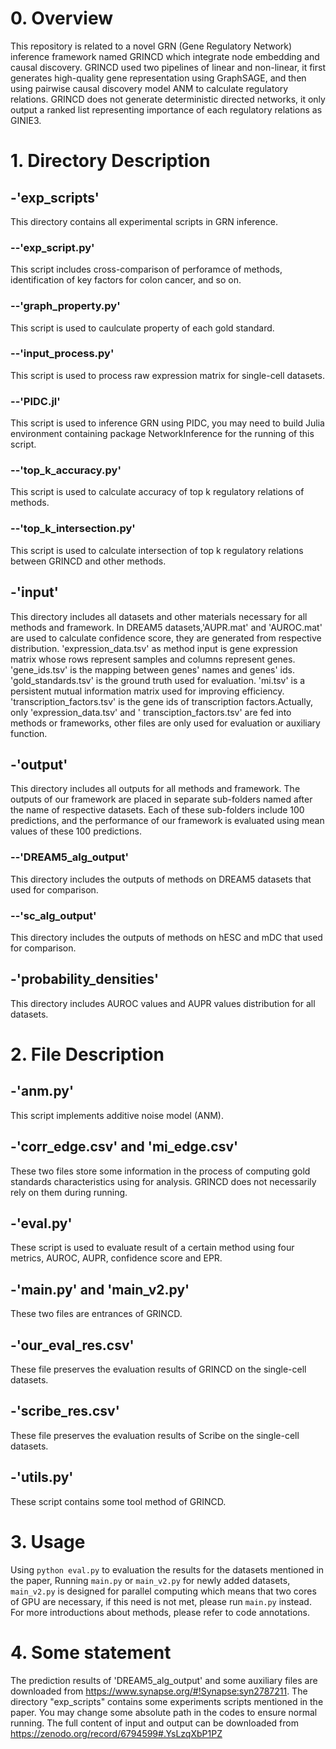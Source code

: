 # 0. Overview

This repository is related to a novel GRN (Gene Regulatory Network) inference framework named GRINCD which integrate node embedding and causal discovery. GRINCD used two pipelines of linear and non-linear, it first generates high-quality gene representation using GraphSAGE, and then using pairwise causal discovery model ANM to calculate regulatory relations. GRINCD does not generate deterministic directed networks, it only output a ranked list representing importance of each regulatory relations as GINIE3.

# 1. Directory Description

## -'exp_scripts'

This directory contains all experimental scripts in GRN inference.

### --'exp_script.py'

This script includes cross-comparison of perforamce of methods, identification of key factors for colon cancer, and so on.

### --'graph_property.py'

This script is used to caulculate property of each gold standard.

### --'input_process.py'

This script is used to process raw expression matrix for single-cell datasets.

### --'PIDC.jl'

This script is used to inference GRN using PIDC, you may need to build Julia environment containing package NetworkInference for the running of this script.

### --'top_k_accuracy.py'

This script is used to calculate accuracy of top k regulatory relations of methods.

### --'top_k_intersection.py'

This script is used to calculate intersection of top k regulatory relations between GRINCD and other methods.

## -'input'

This directory includes all datasets and other materials necessary for all methods and framework. In DREAM5
datasets,'AUPR.mat' and 'AUROC.mat' are used to calculate confidence score, they are generated from respective
distribution. 'expression_data.tsv' as method input is gene expression matrix whose rows represent samples and columns
represent genes. 'gene_ids.tsv' is the mapping between genes' names and genes' ids. 'gold_standards.tsv' is the ground
truth used for evaluation. 'mi.tsv' is a persistent mutual information matrix used for improving efficiency.
'transcription_factors.tsv' is the gene ids of transcription factors.Actually, only 'expression_data.tsv' and '
transciption_factors.tsv' are fed into methods or frameworks, other files are only used for evaluation or auxiliary
function.

## -'output'

This directory includes all outputs for all methods and framework. The outputs of our framework are placed in separate
sub-folders named after the name of respective datasets. Each of these sub-folders include 100 predictions, and the
performance of our framework is evaluated using mean values of these 100 predictions.

### --'DREAM5_alg_output'

This directory includes the outputs of methods on DREAM5 datasets that used for comparison.

### --'sc_alg_output'

This directory includes the outputs of methods on hESC and mDC that used for comparison.

## -'probability_densities'

This directory includes AUROC values and AUPR values distribution for all datasets.

# 2. File Description

## -'anm.py'

This script implements additive noise model (ANM).

## -'corr_edge.csv' and 'mi_edge.csv'

These two files store some information in the process of computing gold standards characteristics using for analysis. GRINCD does not necessarily rely on them during running.

## -'eval.py'

These script is used to evaluate result of a certain method using four metrics, AUROC, AUPR, confidence score and EPR.

## -'main.py' and 'main_v2.py'

These two files are entrances of GRINCD.

## -'our_eval_res.csv'

These file preserves the evaluation results of GRINCD on the single-cell datasets.

## -'scribe_res.csv'

These file preserves the evaluation results of Scribe on the single-cell datasets.

## -'utils.py'

These script contains some tool method of GRINCD.

# 3. Usage

Using `python eval.py` to evaluation the results for the datasets mentioned in the paper, 
Running `main.py` or `main_v2.py` for newly added datasets, `main_v2.py` is designed for parallel computing which means that two cores of GPU are necessary, if this need is not met, please run `main.py` instead. For more introductions about methods, please refer to code annotations.

# 4. Some statement

The prediction results of 'DREAM5_alg_output' and some auxiliary files are downloaded from https://www.synapse.org/#!Synapse:syn2787211.
The directory "exp_scripts" contains some experiments scripts mentioned in the paper. You may change some absolute path in the codes to ensure normal running.
The full content of input and output can be downloaded from https://zenodo.org/record/6794599#.YsLzqXbP1PZ

